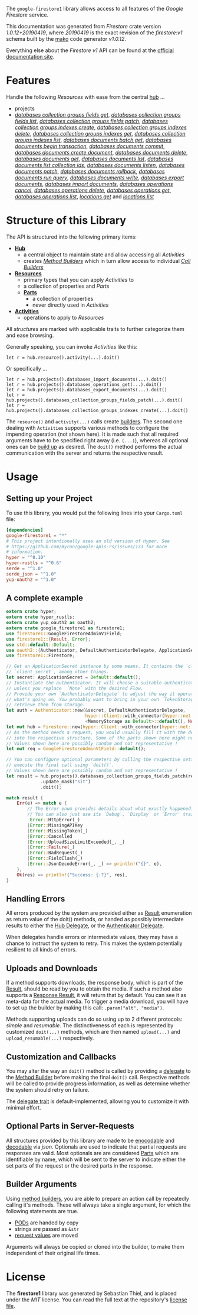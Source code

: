 <!---
DO NOT EDIT !
This file was generated automatically from 'src/mako/api/README.md.mako'
DO NOT EDIT !
-->
The `google-firestore1` library allows access to all features of the *Google Firestore* service.

This documentation was generated from *Firestore* crate version *1.0.12+20190419*, where *20190419* is the exact revision of the *firestore:v1* schema built by the [mako](http://www.makotemplates.org/) code generator *v1.0.12*.

Everything else about the *Firestore* *v1* API can be found at the
[official documentation site](https://cloud.google.com/firestore).
# Features

Handle the following *Resources* with ease from the central [hub](https://docs.rs/google-firestore1/1.0.12+20190419/google_firestore1/struct.Firestore.html) ... 

* projects
 * [*databases collection groups fields get*](https://docs.rs/google-firestore1/1.0.12+20190419/google_firestore1/struct.ProjectDatabaseCollectionGroupFieldGetCall.html), [*databases collection groups fields list*](https://docs.rs/google-firestore1/1.0.12+20190419/google_firestore1/struct.ProjectDatabaseCollectionGroupFieldListCall.html), [*databases collection groups fields patch*](https://docs.rs/google-firestore1/1.0.12+20190419/google_firestore1/struct.ProjectDatabaseCollectionGroupFieldPatchCall.html), [*databases collection groups indexes create*](https://docs.rs/google-firestore1/1.0.12+20190419/google_firestore1/struct.ProjectDatabaseCollectionGroupIndexeCreateCall.html), [*databases collection groups indexes delete*](https://docs.rs/google-firestore1/1.0.12+20190419/google_firestore1/struct.ProjectDatabaseCollectionGroupIndexeDeleteCall.html), [*databases collection groups indexes get*](https://docs.rs/google-firestore1/1.0.12+20190419/google_firestore1/struct.ProjectDatabaseCollectionGroupIndexeGetCall.html), [*databases collection groups indexes list*](https://docs.rs/google-firestore1/1.0.12+20190419/google_firestore1/struct.ProjectDatabaseCollectionGroupIndexeListCall.html), [*databases documents batch get*](https://docs.rs/google-firestore1/1.0.12+20190419/google_firestore1/struct.ProjectDatabaseDocumentBatchGetCall.html), [*databases documents begin transaction*](https://docs.rs/google-firestore1/1.0.12+20190419/google_firestore1/struct.ProjectDatabaseDocumentBeginTransactionCall.html), [*databases documents commit*](https://docs.rs/google-firestore1/1.0.12+20190419/google_firestore1/struct.ProjectDatabaseDocumentCommitCall.html), [*databases documents create document*](https://docs.rs/google-firestore1/1.0.12+20190419/google_firestore1/struct.ProjectDatabaseDocumentCreateDocumentCall.html), [*databases documents delete*](https://docs.rs/google-firestore1/1.0.12+20190419/google_firestore1/struct.ProjectDatabaseDocumentDeleteCall.html), [*databases documents get*](https://docs.rs/google-firestore1/1.0.12+20190419/google_firestore1/struct.ProjectDatabaseDocumentGetCall.html), [*databases documents list*](https://docs.rs/google-firestore1/1.0.12+20190419/google_firestore1/struct.ProjectDatabaseDocumentListCall.html), [*databases documents list collection ids*](https://docs.rs/google-firestore1/1.0.12+20190419/google_firestore1/struct.ProjectDatabaseDocumentListCollectionIdCall.html), [*databases documents listen*](https://docs.rs/google-firestore1/1.0.12+20190419/google_firestore1/struct.ProjectDatabaseDocumentListenCall.html), [*databases documents patch*](https://docs.rs/google-firestore1/1.0.12+20190419/google_firestore1/struct.ProjectDatabaseDocumentPatchCall.html), [*databases documents rollback*](https://docs.rs/google-firestore1/1.0.12+20190419/google_firestore1/struct.ProjectDatabaseDocumentRollbackCall.html), [*databases documents run query*](https://docs.rs/google-firestore1/1.0.12+20190419/google_firestore1/struct.ProjectDatabaseDocumentRunQueryCall.html), [*databases documents write*](https://docs.rs/google-firestore1/1.0.12+20190419/google_firestore1/struct.ProjectDatabaseDocumentWriteCall.html), [*databases export documents*](https://docs.rs/google-firestore1/1.0.12+20190419/google_firestore1/struct.ProjectDatabaseExportDocumentCall.html), [*databases import documents*](https://docs.rs/google-firestore1/1.0.12+20190419/google_firestore1/struct.ProjectDatabaseImportDocumentCall.html), [*databases operations cancel*](https://docs.rs/google-firestore1/1.0.12+20190419/google_firestore1/struct.ProjectDatabaseOperationCancelCall.html), [*databases operations delete*](https://docs.rs/google-firestore1/1.0.12+20190419/google_firestore1/struct.ProjectDatabaseOperationDeleteCall.html), [*databases operations get*](https://docs.rs/google-firestore1/1.0.12+20190419/google_firestore1/struct.ProjectDatabaseOperationGetCall.html), [*databases operations list*](https://docs.rs/google-firestore1/1.0.12+20190419/google_firestore1/struct.ProjectDatabaseOperationListCall.html), [*locations get*](https://docs.rs/google-firestore1/1.0.12+20190419/google_firestore1/struct.ProjectLocationGetCall.html) and [*locations list*](https://docs.rs/google-firestore1/1.0.12+20190419/google_firestore1/struct.ProjectLocationListCall.html)




# Structure of this Library

The API is structured into the following primary items:

* **[Hub](https://docs.rs/google-firestore1/1.0.12+20190419/google_firestore1/struct.Firestore.html)**
    * a central object to maintain state and allow accessing all *Activities*
    * creates [*Method Builders*](https://docs.rs/google-firestore1/1.0.12+20190419/google_firestore1/trait.MethodsBuilder.html) which in turn
      allow access to individual [*Call Builders*](https://docs.rs/google-firestore1/1.0.12+20190419/google_firestore1/trait.CallBuilder.html)
* **[Resources](https://docs.rs/google-firestore1/1.0.12+20190419/google_firestore1/trait.Resource.html)**
    * primary types that you can apply *Activities* to
    * a collection of properties and *Parts*
    * **[Parts](https://docs.rs/google-firestore1/1.0.12+20190419/google_firestore1/trait.Part.html)**
        * a collection of properties
        * never directly used in *Activities*
* **[Activities](https://docs.rs/google-firestore1/1.0.12+20190419/google_firestore1/trait.CallBuilder.html)**
    * operations to apply to *Resources*

All *structures* are marked with applicable traits to further categorize them and ease browsing.

Generally speaking, you can invoke *Activities* like this:

```Rust,ignore
let r = hub.resource().activity(...).doit()
```

Or specifically ...

```ignore
let r = hub.projects().databases_import_documents(...).doit()
let r = hub.projects().databases_operations_get(...).doit()
let r = hub.projects().databases_export_documents(...).doit()
let r = hub.projects().databases_collection_groups_fields_patch(...).doit()
let r = hub.projects().databases_collection_groups_indexes_create(...).doit()
```

The `resource()` and `activity(...)` calls create [builders][builder-pattern]. The second one dealing with `Activities` 
supports various methods to configure the impending operation (not shown here). It is made such that all required arguments have to be 
specified right away (i.e. `(...)`), whereas all optional ones can be [build up][builder-pattern] as desired.
The `doit()` method performs the actual communication with the server and returns the respective result.

# Usage

## Setting up your Project

To use this library, you would put the following lines into your `Cargo.toml` file:

```toml
[dependencies]
google-firestore1 = "*"
# This project intentionally uses an old version of Hyper. See
# https://github.com/Byron/google-apis-rs/issues/173 for more
# information.
hyper = "^0.10"
hyper-rustls = "^0.6"
serde = "^1.0"
serde_json = "^1.0"
yup-oauth2 = "^1.0"
```

## A complete example

```Rust
extern crate hyper;
extern crate hyper_rustls;
extern crate yup_oauth2 as oauth2;
extern crate google_firestore1 as firestore1;
use firestore1::GoogleFirestoreAdminV1Field;
use firestore1::{Result, Error};
use std::default::Default;
use oauth2::{Authenticator, DefaultAuthenticatorDelegate, ApplicationSecret, MemoryStorage};
use firestore1::Firestore;

// Get an ApplicationSecret instance by some means. It contains the `client_id` and 
// `client_secret`, among other things.
let secret: ApplicationSecret = Default::default();
// Instantiate the authenticator. It will choose a suitable authentication flow for you, 
// unless you replace  `None` with the desired Flow.
// Provide your own `AuthenticatorDelegate` to adjust the way it operates and get feedback about 
// what's going on. You probably want to bring in your own `TokenStorage` to persist tokens and
// retrieve them from storage.
let auth = Authenticator::new(&secret, DefaultAuthenticatorDelegate,
                              hyper::Client::with_connector(hyper::net::HttpsConnector::new(hyper_rustls::TlsClient::new())),
                              <MemoryStorage as Default>::default(), None);
let mut hub = Firestore::new(hyper::Client::with_connector(hyper::net::HttpsConnector::new(hyper_rustls::TlsClient::new())), auth);
// As the method needs a request, you would usually fill it with the desired information
// into the respective structure. Some of the parts shown here might not be applicable !
// Values shown here are possibly random and not representative !
let mut req = GoogleFirestoreAdminV1Field::default();

// You can configure optional parameters by calling the respective setters at will, and
// execute the final call using `doit()`.
// Values shown here are possibly random and not representative !
let result = hub.projects().databases_collection_groups_fields_patch(req, "name")
             .update_mask("sit")
             .doit();

match result {
    Err(e) => match e {
        // The Error enum provides details about what exactly happened.
        // You can also just use its `Debug`, `Display` or `Error` traits
         Error::HttpError(_)
        |Error::MissingAPIKey
        |Error::MissingToken(_)
        |Error::Cancelled
        |Error::UploadSizeLimitExceeded(_, _)
        |Error::Failure(_)
        |Error::BadRequest(_)
        |Error::FieldClash(_)
        |Error::JsonDecodeError(_, _) => println!("{}", e),
    },
    Ok(res) => println!("Success: {:?}", res),
}

```
## Handling Errors

All errors produced by the system are provided either as [Result](https://docs.rs/google-firestore1/1.0.12+20190419/google_firestore1/enum.Result.html) enumeration as return value of 
the doit() methods, or handed as possibly intermediate results to either the 
[Hub Delegate](https://docs.rs/google-firestore1/1.0.12+20190419/google_firestore1/trait.Delegate.html), or the [Authenticator Delegate](https://docs.rs/yup-oauth2/*/yup_oauth2/trait.AuthenticatorDelegate.html).

When delegates handle errors or intermediate values, they may have a chance to instruct the system to retry. This 
makes the system potentially resilient to all kinds of errors.

## Uploads and Downloads
If a method supports downloads, the response body, which is part of the [Result](https://docs.rs/google-firestore1/1.0.12+20190419/google_firestore1/enum.Result.html), should be
read by you to obtain the media.
If such a method also supports a [Response Result](https://docs.rs/google-firestore1/1.0.12+20190419/google_firestore1/trait.ResponseResult.html), it will return that by default.
You can see it as meta-data for the actual media. To trigger a media download, you will have to set up the builder by making
this call: `.param("alt", "media")`.

Methods supporting uploads can do so using up to 2 different protocols: 
*simple* and *resumable*. The distinctiveness of each is represented by customized 
`doit(...)` methods, which are then named `upload(...)` and `upload_resumable(...)` respectively.

## Customization and Callbacks

You may alter the way an `doit()` method is called by providing a [delegate](https://docs.rs/google-firestore1/1.0.12+20190419/google_firestore1/trait.Delegate.html) to the 
[Method Builder](https://docs.rs/google-firestore1/1.0.12+20190419/google_firestore1/trait.CallBuilder.html) before making the final `doit()` call. 
Respective methods will be called to provide progress information, as well as determine whether the system should 
retry on failure.

The [delegate trait](https://docs.rs/google-firestore1/1.0.12+20190419/google_firestore1/trait.Delegate.html) is default-implemented, allowing you to customize it with minimal effort.

## Optional Parts in Server-Requests

All structures provided by this library are made to be [enocodable](https://docs.rs/google-firestore1/1.0.12+20190419/google_firestore1/trait.RequestValue.html) and 
[decodable](https://docs.rs/google-firestore1/1.0.12+20190419/google_firestore1/trait.ResponseResult.html) via *json*. Optionals are used to indicate that partial requests are responses 
are valid.
Most optionals are are considered [Parts](https://docs.rs/google-firestore1/1.0.12+20190419/google_firestore1/trait.Part.html) which are identifiable by name, which will be sent to 
the server to indicate either the set parts of the request or the desired parts in the response.

## Builder Arguments

Using [method builders](https://docs.rs/google-firestore1/1.0.12+20190419/google_firestore1/trait.CallBuilder.html), you are able to prepare an action call by repeatedly calling it's methods.
These will always take a single argument, for which the following statements are true.

* [PODs][wiki-pod] are handed by copy
* strings are passed as `&str`
* [request values](https://docs.rs/google-firestore1/1.0.12+20190419/google_firestore1/trait.RequestValue.html) are moved

Arguments will always be copied or cloned into the builder, to make them independent of their original life times.

[wiki-pod]: http://en.wikipedia.org/wiki/Plain_old_data_structure
[builder-pattern]: http://en.wikipedia.org/wiki/Builder_pattern
[google-go-api]: https://github.com/google/google-api-go-client

# License
The **firestore1** library was generated by Sebastian Thiel, and is placed 
under the *MIT* license.
You can read the full text at the repository's [license file][repo-license].

[repo-license]: https://github.com/Byron/google-apis-rsblob/master/LICENSE.md
